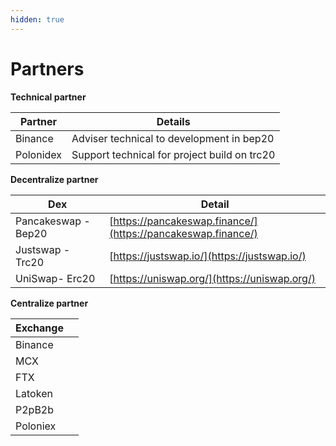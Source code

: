```yaml
---
hidden: true
---
```


# Partners



**Technical partner**

| Partner   | Details                                      |
| --------- | -------------------------------------------- |
| Binance   | Adviser technical to development in bep20    |
| Polonidex | Support technical for project build on trc20 |

**Decentralize partner**

| Dex                 | Detail                                                       |
| ------------------- | ------------------------------------------------------------ |
| Pancakeswap - Bep20 | [https://pancakeswap.finance/](https://pancakeswap.finance/) |
| Justswap - Trc20    | [https://justswap.io/](https://justswap.io/)                 |
| UniSwap- Erc20      | [https://uniswap.org/](https://uniswap.org/)                 |

**Centralize partner**

| Exchange |   |
| -------- | - |
| Binance  |   |
| MCX      |   |
| FTX      |   |
| Latoken  |   |
| P2pB2b   |   |
| Poloniex |   |

